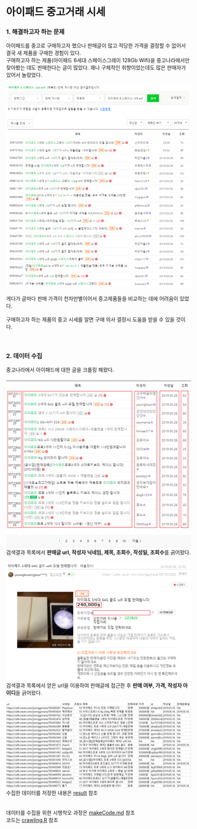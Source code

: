 # 아이패드 중고거래 시세
### 1. 해결하고자 하는 문제
아이패드를 중고로 구매하고자 했으나 판매글이 많고 적당한 가격을 결정할 수 없어서 결국 새 제품을 구매한 경험이 있다.  
구매하고자 하는 제품(아이패드 6세대 스페이스그레이 128Gb Wifi)을 중고나라에서만 찾아봤는 데도 판매한다는 글이 많았다.
꽤나 구체적인 취향이었는데도 많은 판매자가 있어서 놀랐었다.
<br><br>
![검색결과](./img/result.PNG)
<br><br>
게다가 글마다 판매 가격이 천차만별이어서 중고제품들을 비교하는 데에 어려움이 있었다.  
<br>
구매하고자 하는 제품의 중고 시세를 알면 구매 의사 결정시 도움을 받을 수 있을 것이다.
<br><br><br>
### 2. 데이터 수집
중고나라에서 아이패드에 대한 글을 크롤링 해왔다.  
<br>
![데이터수집목록1](./img/data1.png)
<br>
검색결과 목록에서 <strong>판매글 url, 작성자 닉네임, 제목, 조회수, 작성일, 조회수</strong>를 긁어왔다.
<br><br>
![데이터수집목록2](./img/data2.png)
<br>
검색결과 목록에서 얻은 url을 이용하여 판매글에 접근한 후 <strong>판매 여부, 가격, 작성자 아이디</strong>을 긁어왔다.
<br><br>
![데이터파일내용](./img/dataset.PNG)
<br>
수집한 데이터를 저장한 내용은 <a href="https://github.com/kim3412/Crawling/tree/master/result">result</a> 참조   
<br><br>
데이터를 수집을 위한 시행착오 과정은 <a href="https://github.com/kim3412/Crawling/blob/master/makeCode.md">makeCode.md</a> 참조   
코드는 <a href="https://github.com/kim3412/Crawling/blob/master/crawling.R">crawling.R</a> 참조  
<br><br><br>
